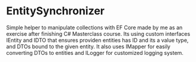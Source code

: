 # EntitySynchronizer
Simple helper to manipulate collections with EF Core made by me as an exercise after finishing C# Masterclass course.
Its using custom interfaces IEntity and IDTO that ensures providen entities has ID and its a value type, and DTOs bound to the given entity.
It also uses IMapper for easily converting DTOs to entities and ILogger for customized logging system.

